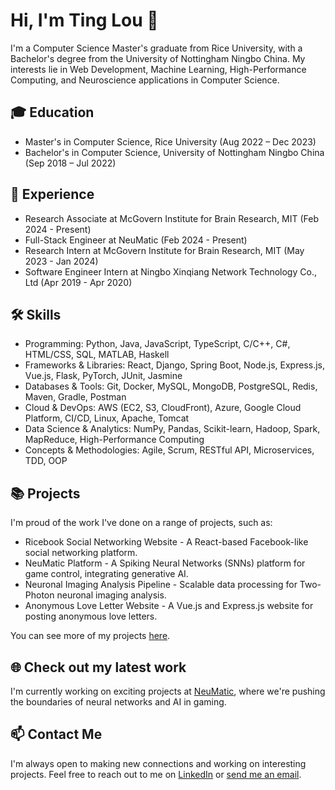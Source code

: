 # Hi, I'm Ting Lou 👋

I'm a Computer Science Master's graduate from Rice University, with a Bachelor's degree from the University of Nottingham Ningbo China. My interests lie in Web Development, Machine Learning, High-Performance Computing, and Neuroscience applications in Computer Science.

## 🎓 Education
- Master's in Computer Science, Rice University (Aug 2022 – Dec 2023)
- Bachelor's in Computer Science, University of Nottingham Ningbo China (Sep 2018 – Jul 2022)

## 💼 Experience
- Research Associate at McGovern Institute for Brain Research, MIT (Feb 2024 - Present)
- Full-Stack Engineer at NeuMatic (Feb 2024 - Present)
- Research Intern at McGovern Institute for Brain Research, MIT (May 2023 - Jan 2024)
- Software Engineer Intern at Ningbo Xinqiang Network Technology Co., Ltd (Apr 2019 - Apr 2020)

## 🛠️ Skills
- Programming: Python, Java, JavaScript, TypeScript, C/C++, C#, HTML/CSS, SQL, MATLAB, Haskell
- Frameworks & Libraries: React, Django, Spring Boot, Node.js, Express.js, Vue.js, Flask, PyTorch, JUnit, Jasmine
- Databases & Tools: Git, Docker, MySQL, MongoDB, PostgreSQL, Redis, Maven, Gradle, Postman
- Cloud & DevOps: AWS (EC2, S3, CloudFront), Azure, Google Cloud Platform, CI/CD, Linux, Apache, Tomcat
- Data Science & Analytics: NumPy, Pandas, Scikit-learn, Hadoop, Spark, MapReduce, High-Performance Computing
- Concepts & Methodologies: Agile, Scrum, RESTful API, Microservices, TDD, OOP

## 📚 Projects
I'm proud of the work I've done on a range of projects, such as:
- Ricebook Social Networking Website - A React-based Facebook-like social networking platform.
- NeuMatic Platform - A Spiking Neural Networks (SNNs) platform for game control, integrating generative AI.
- Neuronal Imaging Analysis Pipeline - Scalable data processing for Two-Photon neuronal imaging analysis.
- Anonymous Love Letter Website - A Vue.js and Express.js website for posting anonymous love letters.

You can see more of my projects [here](https://github.com/tl106).

## 🌐 Check out my latest work
I'm currently working on exciting projects at [NeuMatic](https://www.neu-matic.com/), where we're pushing the boundaries of neural networks and AI in gaming.

## 📫 Contact Me
I'm always open to making new connections and working on interesting projects. Feel free to reach out to me on [LinkedIn](https://www.linkedin.com/in/TingLou0901/) or [send me an email](mailto:TingLou.0901@gmail.com).
